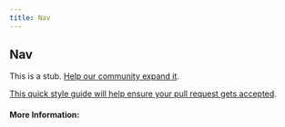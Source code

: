 ```yaml
---
title: Nav
---
```


## Nav

This is a stub. [Help our community expand it](https://github.com/freecodecamp/guides/tree/master/src/pages/articles/html/elements/nav/index.md).

[This quick style guide will help ensure your pull request gets accepted](https://github.com/freeCodeCamp/guides/blob/master/README.md).

<!-- The article goes here, in GitHub-flavored Markdown. Feel free to add YouTube videos, images, and CodePen/JSBin embeds  -->

#### More Information:
<!-- Please add any articles you think might be helpful to read before writing the article -->


